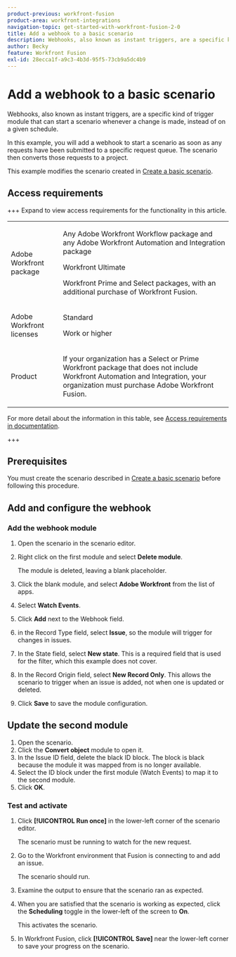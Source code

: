 ```yaml
---
product-previous: workfront-fusion
product-area: workfront-integrations
navigation-topic: get-started-with-workfront-fusion-2-0
title: Add a webhook to a basic scenario
description: Webhooks, also known as instant triggers, are a specific kind of trigger module that can start a scenario whenever a change is made, instead of on a given schedule.
author: Becky
feature: Workfront Fusion
exl-id: 28ecca1f-a9c3-4b3d-95f5-73cb9a5dc4b9
---
```

# Add a webhook to a basic scenario

Webhooks, also known as instant triggers, are a specific kind of trigger module that can start a scenario whenever a change is made, instead of on a given schedule. 

In this example, you will add a webhook to start a scenario as soon as any requests have been submitted to a specific request queue. The scenario then converts those requests to a project.

This example modifies the scenario created in [Create a basic scenario](/help/workfront-fusion/build-practice-scenarios/create-basic-scenario.md).

## Access requirements

+++ Expand to view access requirements for the functionality in this article.

<table style="table-layout:auto">
 <col> 
 <col> 
 <tbody> 
  <tr> 
   <td role="rowheader">Adobe Workfront package</td> 
   <td> <p>Any Adobe Workfront Workflow package and any Adobe Workfront Automation and Integration package</p><p>Workfront Ultimate</p><p>Workfront Prime and Select packages, with an additional purchase of Workfront Fusion.</p> </td> 
  </tr> 
  <tr data-mc-conditions=""> 
   <td role="rowheader">Adobe Workfront licenses</td> 
   <td> <p>Standard</p><p>Work or higher</p> </td> 
  </tr> 
  <tr> 
   <td role="rowheader">Product</td> 
   <td>
   <p>If your organization has a Select or Prime Workfront package that does not include Workfront Automation and Integration, your organization must purchase Adobe Workfront Fusion.</li></ul>
   </td> 
  </tr>
 </tbody> 
</table>

For more detail about the information in this table, see [Access requirements in documentation](/help/workfront-fusion/references/licenses-and-roles/access-level-requirements-in-documentation.md).

+++

## Prerequisites

You must create the scenario described in [Create a basic scenario](/help/workfront-fusion/build-practice-scenarios/create-basic-scenario.md) before following this procedure.

## Add and configure the webhook


### Add the webhook module

1. Open the scenario in the scenario editor.
1. Right click on the first module and select **Delete module**.

   The module is deleted, leaving a blank placeholder.

1. Click the blank module, and select **Adobe Workfront** from the list of apps.
1. Select **Watch Events**.
1. Click **Add** next to the Webhook field.
1. in the Record Type field, select **Issue**, so the module will trigger for changes in issues.
1. In the State field, select **New state**. This is a required field that is used for the filter, which this example does not cover.
1. In the Record Origin field, select **New Record Only**. This allows the scenario to trigger when an issue is added, not when one is updated or deleted.
1. Click **Save** to save the module configuration.

## Update the second module

1. Open the scenario.
1. Click the **Convert object** module to open it.
1. In the Issue ID field, delete the black ID block. The block is black because the module it was mapped from is no longer available.
1. Select the ID block under the first module (Watch Events) to map it to the second module.
1. Click **OK**.



### Test and activate

1. Click **[!UICONTROL Run once]** in the lower-left corner of the scenario editor.

   The scenario must be running to watch for the new request.
1. Go to the Workfront environment that Fusion is connecting to and add an issue. 

   The scenario should run.
1. Examine the output to ensure that the scenario ran as expected.
1. When you are satisfied that the scenario is working as expected, click the **Scheduling** toggle in the lower-left of the screen to **On**.

   This activates the scenario. 
1. In Workfront Fusion, click **[!UICONTROL Save]** near the lower-left corner to save your progress on the scenario.
